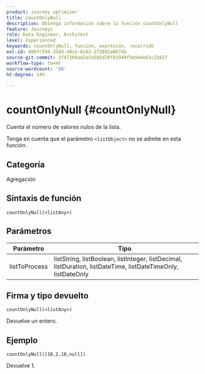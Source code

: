 ```yaml
---
product: journey optimizer
title: countOnlyNull
description: Obtenga información sobre la función countOnlyNull
feature: Journeys
role: Data Engineer, Architect
level: Experienced
keywords: countOnlyNull, función, expresión, recorrido
exl-id: d06fc594-33dd-48ce-8c62-2f2892a867da
source-git-commit: 2f47209ad2a5e5b5d26f01949f5e9ade63c2581f
workflow-type: tm+mt
source-wordcount: '56'
ht-degree: 14%

---
```


# countOnlyNull {#countOnlyNull}

Cuenta el número de valores nulos de la lista.

Tenga en cuenta que el parámetro `<listObject>` no se admite en esta función.

## Categoría

Agregación

## Sintaxis de función

`countOnlyNull(<listAny>)`

## Parámetros

| Parámetro | Tipo |
|-----------|------------------|
| listToProcess | listString, listBoolean, listInteger, listDecimal, listDuration, listDateTime, listDateTimeOnly, listDateOnly |

## Firma y tipo devuelto

`countOnlyNull(<listAny>)`

Devuelve un entero.

## Ejemplo

`countOnlyNull([10,2,10,null])`

Devuelve 1.
